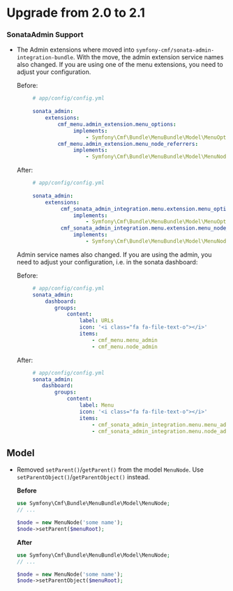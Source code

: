 # Upgrade from 2.0 to 2.1

### SonataAdmin Support

 * The Admin extensions where moved into `symfony-cmf/sonata-admin-integration-bundle`.
   With the move, the admin extension service names also changed. If you are using one of the menu extensions,
   you need to adjust your configuration.
   
   Before:
   
   ```yaml
        # app/config/config.yml
     
        sonata_admin:
            extensions:
                cmf_menu.admin_extension.menu_options:
                     implements:
                         - Symfony\Cmf\Bundle\MenuBundle\Model\MenuOptionsInterface
                cmf_menu.admin_extension.menu_node_referrers:
                     implements:
                         - Symfony\Cmf\Bundle\MenuBundle\Model\MenuNodeReferrersInterface
   ```

    After:
       
   ```yaml
        # app/config/config.yml
                
        sonata_admin:
            extensions:
                 cmf_sonata_admin_integration.menu.extension.menu_options:
                     implements:
                         - Symfony\Cmf\Bundle\MenuBundle\Model\MenuOptionsInterface
                 cmf_sonata_admin_integration.menu.extension.menu_node_referrers:
                     implements:
                         - Symfony\Cmf\Bundle\MenuBundle\Model\MenuNodeReferrersInterface
   ```
   Admin service names also changed. If you are using the admin, you need to adjust your configuration,
   i.e. in the sonata dashboard:
   
   Before:
   
   ```yaml
        # app/config/config.yml
        sonata_admin:
            dashboard:
               groups:
                   content:
                       label: URLs
                       icon: '<i class="fa fa-file-text-o"></i>'
                       items:
                           - cmf_menu.menu_admin
                           - cmf_menu.node_admin
   ```

    After:
       
   ```yaml
        # app/config/config.yml
        sonata_admin:
           dashboard:
               groups:
                   content:
                       label: Menu
                       icon: '<i class="fa fa-file-text-o"></i>'
                       items:
                           - cmf_sonata_admin_integration.menu.menu_admin
                           - cmf_sonata_admin_integration.menu.node_admin
   ```

## Model

* Removed `setParent()`/`getParent()` from the model `MenuNode`. Use
  `setParentObject()`/`getParentObject()` instead.

  **Before**
  ```php
  use Symfony\Cmf\Bundle\MenuBundle\Model\MenuNode;
  // ...

  $node = new MenuNode('some name');
  $node->setParent($menuRoot);
  ```

  **After**
  ```php
  use Symfony\Cmf\Bundle\MenuBundle\Model\MenuNode;
  // ...

  $node = new MenuNode('some name');
  $node->setParentObject($menuRoot);
  ```

